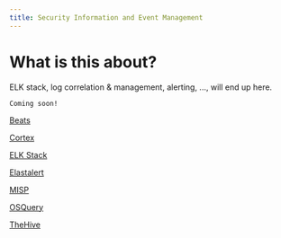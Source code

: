 ```yaml
---
title: Security Information and Event Management
---
```


# What is this about?
ELK stack, log correlation & management, alerting, ..., will end up here.

```
Coming soon!
```
[Beats](./beats)

[Cortex](./cortex)

[ELK Stack](./elk-stack)

[Elastalert](./elastalert)

[MISP](./misp)

[OSQuery](./osquery)

[TheHive](./thehive)